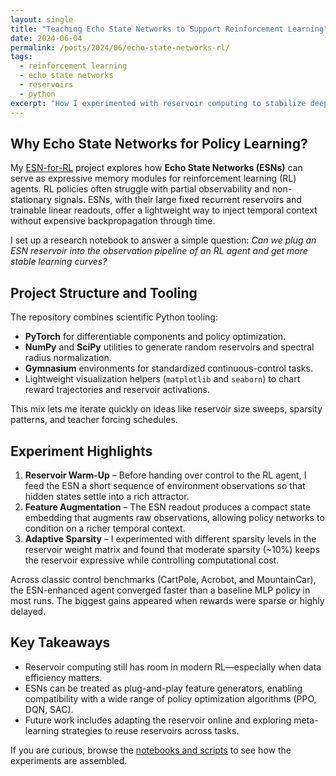 ```yaml
---
layout: single
title: "Teaching Echo State Networks to Support Reinforcement Learning"
date: 2024-06-04
permalink: /posts/2024/06/echo-state-networks-rl/
tags:
  - reinforcement learning
  - echo state networks
  - reservoirs
  - python
excerpt: "How I experimented with reservoir computing to stabilize deep reinforcement learning agents, inspired by my ESN-for-RL repository."
---
```


## Why Echo State Networks for Policy Learning?

My [ESN-for-RL](https://github.com/annakuchko/ESN-for-RL) project explores how **Echo State Networks (ESNs)** can serve as expressive memory modules for reinforcement learning (RL) agents. RL policies often struggle with partial observability and non-stationary signals. ESNs, with their large fixed recurrent reservoirs and trainable linear readouts, offer a lightweight way to inject temporal context without expensive backpropagation through time.

I set up a research notebook to answer a simple question: *Can we plug an ESN reservoir into the observation pipeline of an RL agent and get more stable learning curves?*

## Project Structure and Tooling

The repository combines scientific Python tooling:

- **PyTorch** for differentiable components and policy optimization.
- **NumPy** and **SciPy** utilities to generate random reservoirs and spectral radius normalization.
- **Gymnasium** environments for standardized continuous-control tasks.
- Lightweight visualization helpers (`matplotlib` and `seaborn`) to chart reward trajectories and reservoir activations.

This mix lets me iterate quickly on ideas like reservoir size sweeps, sparsity patterns, and teacher forcing schedules.

## Experiment Highlights

1. **Reservoir Warm-Up** – Before handing over control to the RL agent, I feed the ESN a short sequence of environment observations so that hidden states settle into a rich attractor.
2. **Feature Augmentation** – The ESN readout produces a compact state embedding that augments raw observations, allowing policy networks to condition on a richer temporal context.
3. **Adaptive Sparsity** – I experimented with different sparsity levels in the reservoir weight matrix and found that moderate sparsity (~10%) keeps the reservoir expressive while controlling computational cost.

Across classic control benchmarks (CartPole, Acrobot, and MountainCar), the ESN-enhanced agent converged faster than a baseline MLP policy in most runs. The biggest gains appeared when rewards were sparse or highly delayed.

## Key Takeaways

- Reservoir computing still has room in modern RL—especially when data efficiency matters.
- ESNs can be treated as plug-and-play feature generators, enabling compatibility with a wide range of policy optimization algorithms (PPO, DQN, SAC).
- Future work includes adapting the reservoir online and exploring meta-learning strategies to reuse reservoirs across tasks.

If you are curious, browse the [notebooks and scripts](https://github.com/annakuchko/ESN-for-RL/tree/main) to see how the experiments are assembled.
